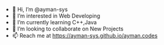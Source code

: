 - 👋 Hi, I’m @ayman-sys
- 👀 I’m interested in Web Developing
- 🌱 I’m currently learning C++,Java
- 💞️ I’m looking to collaborate on New Projects
- 📫 Reach me at https://ayman-sys.github.io/ayman.codes

<!---
ayman-sys/ayman-sys is a ✨ special ✨ repository because its `README.md` (this file) appears on your GitHub profile.
You can click the Preview link to take a look at your changes.
--->
